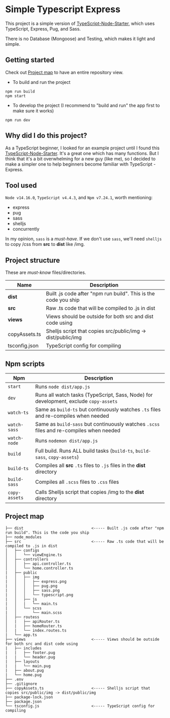 # Simple Typescript Express
This project is a simple version of [TypeScript-Node-Starter](https://github.com/microsoft/TypeScript-Node-Starter), which uses TypeScript, Express, Pug, and Sass.

There is no Database (Mongoose) and Testing, which makes it light and simple.

## Getting started
Check out [Project map](#project-map) to have an entire repository view.

- To build and run the project
```
npm run build
npm start
```
- To develop the project (I recommend to "build and run" the app first to make sure it works) 
```
npm run dev
```

## Why did I do this project?
As a TypeScript beginner, I looked for an example project until I found this [TypeScript-Node-Starter](https://github.com/microsoft/TypeScript-Node-Starter). It's a great one which has many functions. But I think that it's a bit overwhelming for a new guy (like me), so I decided to make a simpler one to help beginners become familiar with TypeScript - Express.

## Tool used
`Node v14.16.0`, `TypeScript v4.4.3`, and `Npm v7.24.1`, worth mentioning:
- express
- pug
- sass
- shelljs
- concurrently

In my opinion, `sass` is a *must-have*. If we don't use `sass`, we'll need `shelljs` to copy /css from **src** to **dist** like /img.

## Project structure
These are *must-know* files/directories.

| Name                     | Description                                                     |
| ------------------------ | --------------------------------------------------------------- |
| **dist**                 | Built .js code after "npm run build". This is the code you ship |
| **src**                  | Raw .ts code that will be compiled to .js in dist               |
| **views**                | Views should be outside for both src and dist code using        |
| copyAssets.ts            | Shelljs script that copies src/public/img -> dist/public/img    |
| tsconfig.json            | TypeScript config for compiling                                 |

## Npm scripts

| Npm                       | Description                                                                               |
| ------------------------- | ----------------------------------------------------------------------------------------- |
| `start`                   | Runs `node dist/app.js`                                                                   |
| `dev`                     | Runs all watch tasks (TypeScript, Sass, Node) for development, exclude `copy-assets`      |
| `watch-ts`                | Same as `build-ts` but continuously watches `.ts` files and re-compiles when needed       |
| `watch-sass`              | Same as `build-sass` but continuously watches `.scss` files and re-compiles when needed   |
| `watch-node`              | Runs `nodemon dist/app.js`                                                                |
| `build`                   | Full build. Runs ALL build tasks (`build-ts`, `build-sass`, `copy-assets`)                |
| `build-ts`                | Compiles all **src** `.ts` files to `.js` files in the **dist** directory                 |
| `build-sass`              | Compiles all `.scss` files to `.css` files                                                |
| `copy-assets`             | Calls Shelljs script that copies /img to the **dist** directory                           |

## Project map
```
├── dist                              <----- Built .js code after "npm run build". This is the code you ship
├── node_modules
├── src                               <----- Raw .ts code that will be compiled to .js in dist 
│   ├── configs
│   │   └── viewEngine.ts
│   ├── controllers
│   │   ├── api.controller.ts
│   │   └── home.controller.ts
|   ├── public
|   │   ├── img
|   │   │   ├── express.png
|   │   │   ├── pug.png
|   │   │   ├── sass.png
|   │   │   └── typescript.png
|   │   ├── js
|   │   |   └── main.ts
|   │   └── scss
|   │       └── main.scss
│   ├── routess
│   |   ├── apiRouter.ts
│   |   ├── homeRouter.ts
│   |   └── index.routes.ts
|   └── app.ts
├── views                             <----- Views should be outside for both src and dist code using
|   ├── includes
|   |   ├── footer.pug
|   |   └── header.pug
|   ├── layouts
|   |   └── main.pug
|   ├── about.pug
|   └── home.pug
├── .env
├── .gitignore
├── copyAssets.ts                     <----- Shelljs script that copies src/public/img -> dist/public/img
├── package-lock.json
├── package.json
└── tsconfig.js                       <----- TypeScript config for compiling
```
